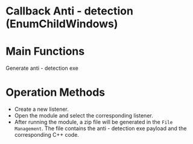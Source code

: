 # Callback Anti - detection (EnumChildWindows)

# Main Functions
Generate anti - detection exe

# Operation Methods
+ Create a new listener.
+ Open the module and select the corresponding listener.
+ After running the module, a zip file will be generated in the `File Management`. The file contains the anti - detection exe payload and the corresponding C++ code.